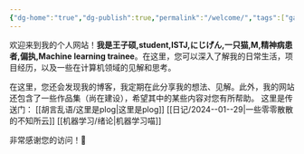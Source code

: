 ```yaml
---
{"dg-home":"true","dg-publish":true,"permalink":"/welcome/","tags":["gardenEntry"],"dgPassFrontmatter":true,"created":"2024-01-27T00:54:13.598+08:00","updated":"2024-02-20T23:29:04.741+08:00"}
---
```


欢迎来到我的个人网站！**我是王子硕,student,ISTJ,にじげん,一只猫,M,精神病患者,偏执,Machine learning trainee**。在这里，您可以深入了解我的日常生活，项目经历，以及一些在计算机领域的见解和思考。

在这里，您还会发现我的博客，我定期在此分享我的想法、见解。此外，我的网站还包含了一些作品集（尚在建设），希望其中的某些内容对您有所帮助。
这里是传送门：
[[胡言乱语/这里是plog\|这里是plog]]
[[日记/2024--01--29\|一些零零散散的不知所云]]
[[机器学习/绪论\|机器学习喵]]

非常感谢您的访问！🥰